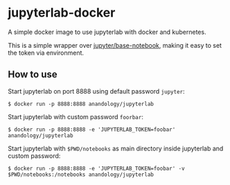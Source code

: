 # jupyterlab-docker

A simple docker image to use jupyterlab with docker and kubernetes.

This is a simple wrapper over [jupyter/base-notebook](https://github.com/jupyter/docker-stacks/tree/master/base-notebook), making it easy to set the token via environment. 

## How to use

Start jupyterlab on port 8888 using default password `jupyter`:

```
$ docker run -p 8888:8888 anandology/jupyterlab
```

Start jupyterlab with custom password `foorbar`:

```
$ docker run -p 8888:8888 -e 'JUPYTERLAB_TOKEN=foobar' anandology/jupyterlab
```

Start jupyterlab with `$PWD/notebooks` as main directory inside jupyterlab and custom password:


```
$ docker run -p 8888:8888 -e 'JUPYTERLAB_TOKEN=foobar' -v $PWD/notebooks:/notebooks anandology/jupyterlab
```
